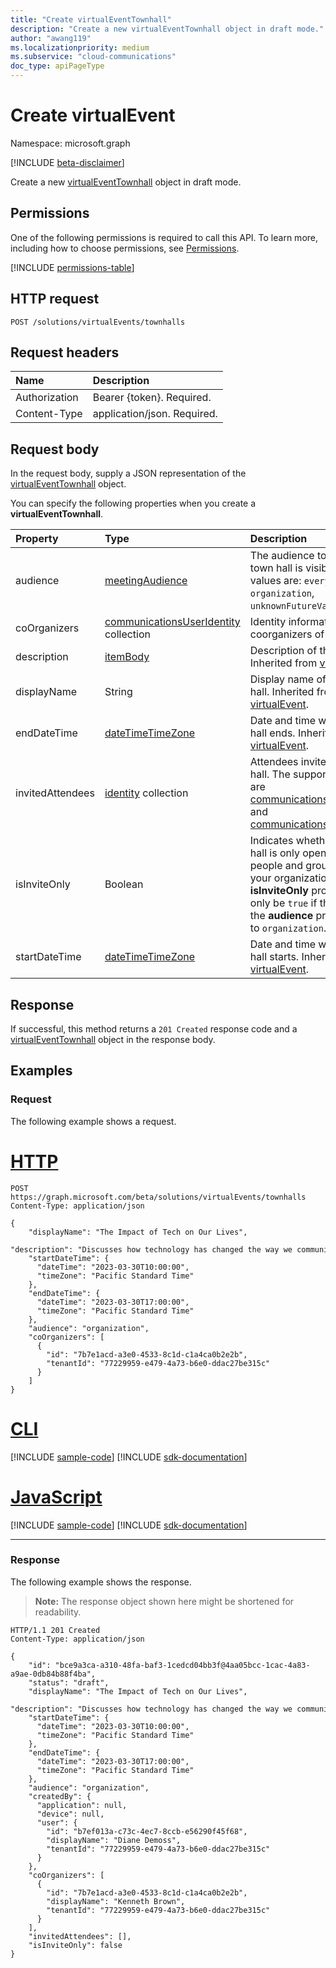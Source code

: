 ```yaml
---
title: "Create virtualEventTownhall"
description: "Create a new virtualEventTownhall object in draft mode."
author: "awang119"
ms.localizationpriority: medium
ms.subservice: "cloud-communications"
doc_type: apiPageType
---
```


# Create virtualEvent
Namespace: microsoft.graph

[!INCLUDE [beta-disclaimer](../../includes/beta-disclaimer.md)]

Create a new [virtualEventTownhall](../resources/virtualeventtownhall.md) object in draft mode.

## Permissions
One of the following permissions is required to call this API. To learn more, including how to choose permissions, see [Permissions](/graph/permissions-reference).

<!-- {
  "blockType": "permissions",
  "name": "virtualeventsroot-post-townhalls-permissions"
}
-->
[!INCLUDE [permissions-table](../includes/permissions/virtualeventsroot-post-townhalls-permissions.md)]

## HTTP request

<!-- {
  "blockType": "ignored"
}
-->
``` http
POST /solutions/virtualEvents/townhalls
```

## Request headers
|Name|Description|
|:---|:---|
|Authorization|Bearer {token}. Required.|
|Content-Type|application/json. Required.|

## Request body
In the request body, supply a JSON representation of the [virtualEventTownhall](../resources/virtualeventtownhall.md) object.

You can specify the following properties when you create a **virtualEventTownhall**.

|Property|Type|Description|
|:---|:---|:---|
| audience | [meetingAudience](../resources/virtualeventtownhall.md#meetingaudience-values) | The audience to whom the town hall is visible. Possible values are: `everyone`, `organization`, `unknownFutureValue`. |
| coOrganizers  | [communicationsUserIdentity](../resources/communicationsuseridentity.md) collection | Identity information of coorganizers of the town hall. |
| description | [itemBody](../resources/itembody.md) | Description of the town hall. Inherited from [virtualEvent](../resources/virtualevent.md). |
| displayName | String | Display name of the town hall. Inherited from [virtualEvent](../resources/virtualevent.md). |
| endDateTime | [dateTimeTimeZone](../resources/datetimetimezone.md) | Date and time when the town hall ends. Inherited from [virtualEvent](../resources/virtualevent.md). |
| invitedAttendees | [identity](../resources/identity.md) collection | Attendees invited to the town hall. The supported identites are [communicationsGuestIdentity](../resources/communicationsguestidentity.md) and [communicationsUserIdentity](../resources/communicationsuseridentity.md). |
| isInviteOnly | Boolean | Indicates whether the town hall is only open to invited people and groups within your organization. The **isInviteOnly** property can only be `true` if the value of the **audience** property is set to `organization`. |
| startDateTime | [dateTimeTimeZone](../resources/datetimetimezone.md) | Date and time when the town hall starts. Inherited from [virtualEvent](../resources/virtualevent.md). |

## Response

If successful, this method returns a `201 Created` response code and a [virtualEventTownhall](../resources/virtualeventtownhall.md) object in the response body.

## Examples

### Request
The following example shows a request.
# [HTTP](#tab/http)
<!-- {
  "blockType": "request",
  "name": "create_virtualeventtownhall"
}
-->
``` http
POST https://graph.microsoft.com/beta/solutions/virtualEvents/townhalls
Content-Type: application/json

{     
    "displayName": "The Impact of Tech on Our Lives",
    "description": "Discusses how technology has changed the way we communicate.",
    "startDateTime": {
      "dateTime": "2023-03-30T10:00:00", 
      "timeZone": "Pacific Standard Time" 
    },
    "endDateTime": {
      "dateTime": "2023-03-30T17:00:00", 
      "timeZone": "Pacific Standard Time" 
    },
    "audience": "organization",
    "coOrganizers": [
      { 
        "id": "7b7e1acd-a3e0-4533-8c1d-c1a4ca0b2e2b", 
        "tenantId": "77229959-e479-4a73-b6e0-ddac27be315c" 
      }
    ]
}
```

# [CLI](#tab/cli)
[!INCLUDE [sample-code](../includes/snippets/cli/create-virtualeventtownhall-cli-snippets.md)]
[!INCLUDE [sdk-documentation](../includes/snippets/snippets-sdk-documentation-link.md)]

# [JavaScript](#tab/javascript)
[!INCLUDE [sample-code](../includes/snippets/javascript/create-virtualeventtownhall-javascript-snippets.md)]
[!INCLUDE [sdk-documentation](../includes/snippets/snippets-sdk-documentation-link.md)]

---

### Response

The following example shows the response.
>**Note:** The response object shown here might be shortened for readability.
<!-- {
  "blockType": "response",
  "truncated": true,
  "@odata.type": "microsoft.graph.virtualEventTownhall"
}
-->
``` http
HTTP/1.1 201 Created
Content-Type: application/json

{ 
    "id": "bce9a3ca-a310-48fa-baf3-1cedcd04bb3f@4aa05bcc-1cac-4a83-a9ae-0db84b88f4ba",
    "status": "draft",
    "displayName": "The Impact of Tech on Our Lives",
    "description": "Discusses how technology has changed the way we communicate.",
    "startDateTime": {
      "dateTime": "2023-03-30T10:00:00", 
      "timeZone": "Pacific Standard Time" 
    },
    "endDateTime": {
      "dateTime": "2023-03-30T17:00:00", 
      "timeZone": "Pacific Standard Time" 
    },
    "audience": "organization",
    "createdBy": {
      "application": null,
      "device": null,
      "user": {
        "id": "b7ef013a-c73c-4ec7-8ccb-e56290f45f68",
        "displayName": "Diane Demoss",
        "tenantId": "77229959-e479-4a73-b6e0-ddac27be315c"
      }
    },
    "coOrganizers": [
      { 
        "id": "7b7e1acd-a3e0-4533-8c1d-c1a4ca0b2e2b", 
        "displayName": "Kenneth Brown", 
        "tenantId": "77229959-e479-4a73-b6e0-ddac27be315c" 
      }
    ],
    "invitedAttendees": [],
    "isInviteOnly": false
}
```
